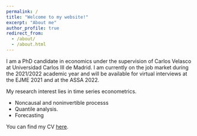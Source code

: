 ```yaml
---
permalink: /
title: "Welcome to my website!"
excerpt: "About me"
author_profile: true
redirect_from: 
  - /about/
  - /about.html
---
```

I am a PhD candidate in economics under the supervision of Carlos Velasco at Universidad Carlos III de Madrid. I am currently on the job market during the 2021/2022 academic year and will be available for virtual interviews at the EJME 2021 and at the ASSA 2022.   

My research interest lies in time series econometrics.
 * Noncausal and noninvertible processs
 * Quantile analysis.
 * Forecasting 


You can find my CV <a href="https://drive.google.com/file/d/1xR9PUKup88bKHeK3jXD7cQ8AkOVrqUkR/view?usp=sharing">here</a>.
